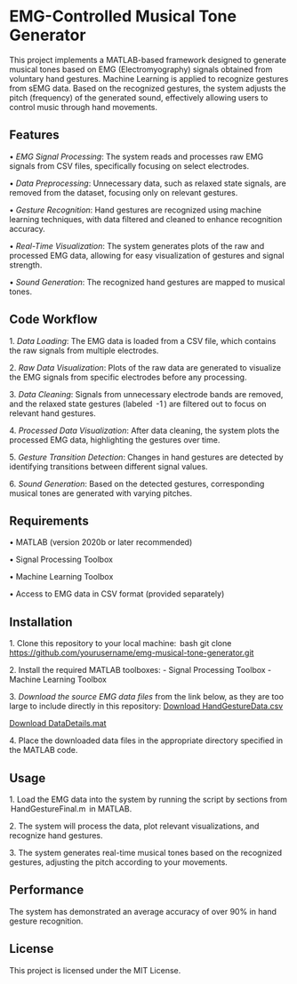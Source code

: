 # EMG-Controlled Musical Tone Generator

This project implements a MATLAB-based framework designed to generate musical tones based on EMG (Electromyography) signals obtained from voluntary hand gestures. Machine Learning is applied to recognize gestures from sEMG data. Based on the recognized gestures, the system adjusts the pitch (frequency) of the generated sound, effectively allowing users to control music through hand movements.

## Features

•⁠  ⁠*EMG Signal Processing*: The system reads and processes raw EMG signals from CSV files, specifically focusing on select electrodes.

•⁠  ⁠*Data Preprocessing*: Unnecessary data, such as relaxed state signals, are removed from the dataset, focusing only on relevant gestures.

•⁠  ⁠*Gesture Recognition*: Hand gestures are recognized using machine learning techniques, with data filtered and cleaned to enhance recognition accuracy.

•⁠  ⁠*Real-Time Visualization*: The system generates plots of the raw and processed EMG data, allowing for easy visualization of gestures and signal strength.

•⁠  ⁠*Sound Generation*: The recognized hand gestures are mapped to musical tones.

## Code Workflow

1.⁠ ⁠*Data Loading*: The EMG data is loaded from a CSV file, which contains the raw signals from multiple electrodes.

2.⁠ ⁠*Raw Data Visualization*: Plots of the raw data are generated to visualize the EMG signals from specific electrodes before any processing.

3.⁠ ⁠*Data Cleaning*: Signals from unnecessary electrode bands are removed, and the relaxed state gestures (labeled ⁠ -1 ⁠) are filtered out to focus on relevant hand gestures.

4.⁠ ⁠*Processed Data Visualization*: After data cleaning, the system plots the processed EMG data, highlighting the gestures over time.

5.⁠ ⁠*Gesture Transition Detection*: Changes in hand gestures are detected by identifying transitions between different signal values.

6.⁠ ⁠*Sound Generation*: Based on the detected gestures, corresponding musical tones are generated with varying pitches.

## Requirements

•⁠  ⁠MATLAB (version 2020b or later recommended)

•⁠  ⁠Signal Processing Toolbox

•⁠  ⁠Machine Learning Toolbox

•⁠  ⁠Access to EMG data in CSV format (provided separately)

## Installation

1.⁠ ⁠Clone this repository to your local machine:
    ⁠ bash
    git clone https://github.com/yourusername/emg-musical-tone-generator.git
     ⁠
   
2.⁠ ⁠Install the required MATLAB toolboxes:
    - Signal Processing Toolbox
    - Machine Learning Toolbox

3.⁠ ⁠*Download the source EMG data files* from the link below, as they are too large to include directly in this repository:
[Download HandGestureData.csv](https://drive.google.com/file/d/1RUpmCO2BttxLqYAg5LB1GGCRE0m3KAvo/view?usp=share_link)

[Download DataDetails.mat](https://drive.google.com/file/d/1wqZZR037j8IpGq2ZLHm2YV6djsi1vR5A/view)

4.⁠ ⁠Place the downloaded data files in the appropriate directory specified in the MATLAB code.

## Usage

1.⁠ ⁠Load the EMG data into the system by running the script by sections from ⁠ HandGestureFinal.m ⁠ in MATLAB.

2.⁠ ⁠The system will process the data, plot relevant visualizations, and recognize hand gestures.

3.⁠ ⁠The system generates real-time musical tones based on the recognized gestures, adjusting the pitch according to your movements.

## Performance

The system has demonstrated an average accuracy of over 90% in hand gesture recognition.

## License

This project is licensed under the MIT License.
